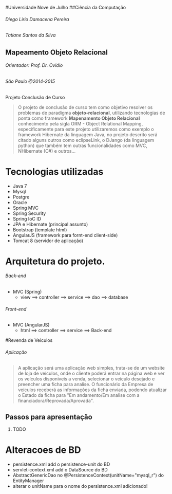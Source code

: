 #Universidade Nove de Julho
##Ciência da Computação

###### Diego Lirio Damacena   Pereira
###### Tatiane Santos da Silva

## Mapeamento Objeto Relacional

###### Orientador: Prof. Dr. Ovidio

###### São Paulo @2014-2015

Projeto Conclusão de Curso

> O projeto de conclusão de curso tem como objetivo resolver os problemas de paradigma **objeto-relacional**, utilizando tecnologias de ponta como framework **Mapenamento Objeto Relacional** conhecimento pela sigla ORM - Object Relational Mapping, especificamente para este projeto utilizaremos como exemplo o framework Hibernate da linguagem Java, no projeto descrito será citado alguns outros como eclipseLink, o DJango (da linguagem python) que também tem outras funcionalidades como MVC, NHibernate (C#) e outros...

# Tecnologias utilizadas

- Java 7
- Mysql
- Postgre
- Oracle
- Spring MVC
- Spring Security
- Spring IoC ID
- JPA e Hibernate (principal assunto)
- Bootstrap (template html)
- AngularJS (framework para fornt-end client-side)
- Tomcat 8 (servidor de aplicação)

# Arquitetura do projeto.

###### Back-end
- MVC (Spring)
  - view ==> controller ==> service ==> dao ==> database

###### Front-end
- MVC (AngularJS)
  - html ==> controller ==> service ==> Back-end 
  
#Revenda de Veiculos
###### Aplicação

> A aplicação será uma aplicação web simples, trata-se de um website de loja de veículos, onde o cliente poderá entrar na página web e ver os veículos disponiveis a venda, selecionar o veículo desejado e preencher uma ficha para analise. O funcionário da Empresa de veículos receberá as informações da ficha enviada, podendo atualizar o Estado da ficha para "Em andamento/Em analise com a financiadora/Reprovada/Aprovada".


## Passos para apresentação

1. TODO

# Alteracoes de BD

- persistence.xml add o persistence-unit do BD
- servlet-context.xml add o DataSource do BD
- AbstractGenericDao no @PersistenceContext(unitName="mysql_r") do EntityManager
- alterar o unitName para o nome do persistence.xml adicionado! 
